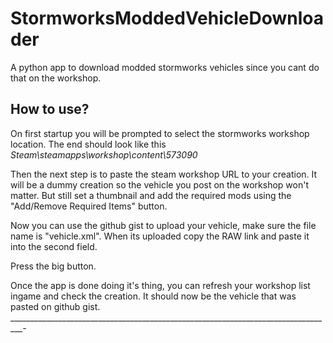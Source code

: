 # StormworksModdedVehicleDownloader
A python app to download modded stormworks vehicles since you cant do that on the workshop.

## How to use?

On first startup you will be prompted to select the stormworks workshop location.
The end should look like this *Steam\steamapps\workshop\content\573090*

Then the next step is to paste the steam workshop URL to your creation. It will be a dummy creation so the vehicle you post on the workshop won't matter. But still set a thumbnail and add the required mods using the "Add/Remove Required Items" button.

Now you can use the github gist to upload your vehicle, make sure the file name is "vehicle.xml".
When its uploaded copy the RAW link and paste it into the second field.

Press the big button.

Once the app is done doing it's thing, you can refresh your workshop list ingame and check the creation. It should now be the vehicle that was pasted on github gist.
_________________________________________________________________________________-



